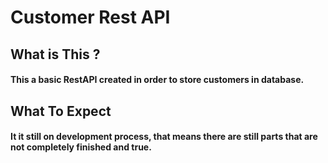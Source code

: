 # Customer Rest API
## What is This ?
#### This a basic RestAPI created in order to store customers in database.
## What To Expect
#### It it still on development process, that means there are still parts that are not completely finished and true.

